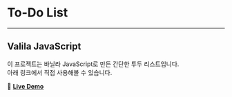 # To-Do List

---
## Valila JavaScript

이 프로젝트는 바닐라 JavaScript로 만든 간단한 투두 리스트입니다.  
아래 링크에서 직접 사용해볼 수 있습니다.  

🔗 **[Live Demo](https://uzu2802.github.io/todo-list/)**
